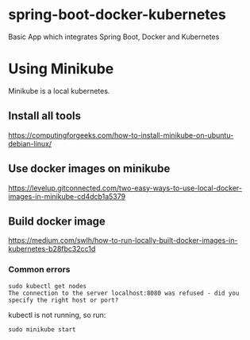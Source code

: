 # spring-boot-docker-kubernetes
Basic App which integrates Spring Boot, Docker and Kubernetes

# Using Minikube
Minikube is a local kubernetes.
## Install all tools
https://computingforgeeks.com/how-to-install-minikube-on-ubuntu-debian-linux/
## Use docker images on minikube
https://levelup.gitconnected.com/two-easy-ways-to-use-local-docker-images-in-minikube-cd4dcb1a5379

## Build docker image
https://medium.com/swlh/how-to-run-locally-built-docker-images-in-kubernetes-b28fbc32cc1d

### Common errors
```
sudo kubectl get nodes
The connection to the server localhost:8080 was refused - did you specify the right host or port?
```
kubectl is not running, so run:
```
sudo minikube start
```
